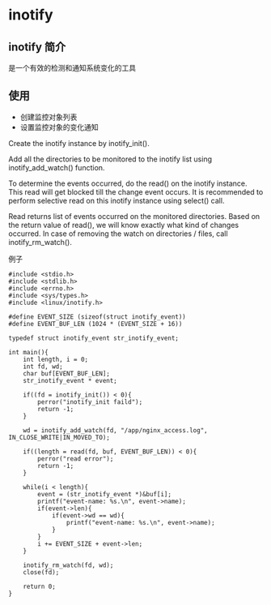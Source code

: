 # inotify

## inotify 简介
是一个有效的检测和通知系统变化的工具

## 使用

- 创建监控对象列表
- 设置监控对象的变化通知

Create the inotify instance by inotify_init().

Add all the directories to be monitored to the inotify list using inotify_add_watch() function.

To determine the events occurred, do the read() on the inotify instance. This read will get blocked till the change event occurs. It is recommended to perform selective read on this inotify instance using select() call.

Read returns list of events occurred on the monitored directories. Based on the return value of read(), we will know exactly what kind of changes occurred.
In case of removing the watch on directories / files, call inotify_rm_watch().

例子

```
#include <stdio.h>
#include <stdlib.h>
#include <errno.h>
#include <sys/types.h>
#include <linux/inotify.h>

#define EVENT_SIZE (sizeof(struct inotify_event))
#define EVENT_BUF_LEN (1024 * (EVENT_SIZE + 16))

typedef struct inotify_event str_inotify_event;

int main(){
    int length, i = 0;
    int fd, wd;
    char buf[EVENT_BUF_LEN];
    str_inotify_event * event;

    if((fd = inotify_init()) < 0){
        perror("inotify_init faild");
        return -1;
    }

    wd = inotify_add_watch(fd, "/app/nginx_access.log", IN_CLOSE_WRITE|IN_MOVED_TO);

    if((length = read(fd, buf, EVENT_BUF_LEN)) < 0){
        perror("read error");
        return -1;
    }

    while(i < length){
        event = (str_inotify_event *)&buf[i];
        printf("event-name: %s.\n", event->name);
        if(event->len){
            if(event->wd == wd){
                printf("event-name: %s.\n", event->name);
            }
        }
        i += EVENT_SIZE + event->len;
    }

    inotify_rm_watch(fd, wd);
    close(fd);

    return 0;
}

```

